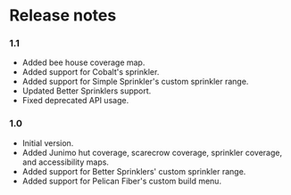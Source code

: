 # Release notes
### 1.1
* Added bee house coverage map.
* Added support for Cobalt's sprinkler.
* Added support for Simple Sprinkler's custom sprinkler range.
* Updated Better Sprinklers support.
* Fixed deprecated API usage.

### 1.0
* Initial version.
* Added Junimo hut coverage, scarecrow coverage, sprinkler coverage, and accessibility maps.
* Added support for Better Sprinklers' custom sprinkler range.
* Added support for Pelican Fiber's custom build menu.
